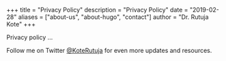 +++
title = "Privacy Policy"
description = "Privacy Policy"
date = "2019-02-28"
aliases = ["about-us", "about-hugo", "contact"]
author = "Dr. Rutuja Kote"
+++


Privacy policy ...


Follow me on Twitter [@KoteRutuja](https://twitter.com/KoteRutuja) for even more updates and resources.